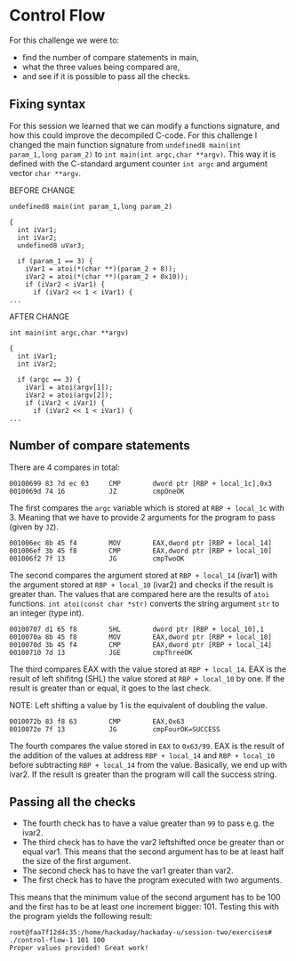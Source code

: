 # Control Flow
For this challenge we were to:
- find the number of compare statements in main, 
- what the three values being compared are, 
- and see if it is possible to pass all the checks. 

## Fixing syntax
For this session we learned that we can modify a functions signature, and how this could improve the decompiled C-code. 
For this challenge I changed the main function signature from ```undefined8 main(int param_1,long param_2)``` to ```int main(int argc,char **argv)```. 
This way it is defined with the C-standard argument counter ```int argc``` and argument vector ```char **argv```.

BEFORE CHANGE
```
undefined8 main(int param_1,long param_2)

{
  int iVar1;
  int iVar2;
  undefined8 uVar3;
  
  if (param_1 == 3) {
    iVar1 = atoi(*(char **)(param_2 + 8));
    iVar2 = atoi(*(char **)(param_2 + 0x10));
    if (iVar2 < iVar1) {
      if (iVar2 << 1 < iVar1) {
...
```
AFTER CHANGE
```
int main(int argc,char **argv)

{
  int iVar1;
  int iVar2;
  
  if (argc == 3) {
    iVar1 = atoi(argv[1]);
    iVar2 = atoi(argv[2]);
    if (iVar2 < iVar1) {
      if (iVar2 << 1 < iVar1) {
...
```
## Number of compare statements
There are 4 compares in total:
```        
00100699 83 7d ec 03     CMP        dword ptr [RBP + local_1c],0x3
0010069d 74 16           JZ         cmpOneOK
```
The first compares the ```argc``` variable which is stored at ```RBP + local_1c``` with 3. Meaning that we have to provide 2 arguments for the program to pass (given by ```JZ```). 
```       
001006ec 8b 45 f4        MOV        EAX,dword ptr [RBP + local_14]
001006ef 3b 45 f8        CMP        EAX,dword ptr [RBP + local_10]
001006f2 7f 13           JG         cmpTwoOK
```
The second compares the argument stored at ```RBP + local_14``` (ivar1) with the argument stored at ```RBP + local_10``` (ivar2) and checks if the result is greater than. The values that are compared here are the results of ```atoi``` functions. ```int atoi(const char *str)``` converts the string argument ```str``` to an integer (type int).
```
00100707 d1 65 f8        SHL        dword ptr [RBP + local_10],1
0010070a 8b 45 f8        MOV        EAX,dword ptr [RBP + local_10]
0010070d 3b 45 f4        CMP        EAX,dword ptr [RBP + local_14]
00100710 7d 13           JGE        cmpThreeOK
```
The third compares EAX with the value stored at ```RBP + local_14```. EAX is the result of left shifitng (SHL) the value stored at ```RBP + local_10``` by one. 
If the result is greater than or equal, it goes to the last check.

NOTE: Left shifting a value by 1 is the equivalent of doubling the value. 
```
0010072b 83 f8 63        CMP        EAX,0x63
0010072e 7f 13           JG         cmpFourOK=SUCCESS
```
The fourth compares the value stored in ```EAX``` to ```0x63/99```. EAX is the result of the addition of the values at address ```RBP + local_14``` and ```RBP + local_10``` before subtracting ```RBP + local_14``` from the value. Basically, we end up with ivar2. If the result is greater than the program will call the success string. 

## Passing all the checks
- The fourth check has to have a value greater than ```99``` to pass e.g. the ivar2.
- The third check has to have the var2 leftshifted once be greater than or equal var1. This means that the second argument has to be at least half the size of the first argument. 
- The second check has to have the var1 greater than var2. 
- The first check has to have the program executed with two arguments.

This means that the minimum value of the second argument has to be 100 and the first has to be at least one increment bigger: 101. Testing this with the program yields the following result: 
```
root@faa7f12d4c35:/home/hackaday/hackaday-u/session-two/exercises# ./control-flow-1 101 100
Proper values provided! Great work!
```
